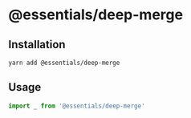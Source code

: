 # @essentials/deep-merge

## Installation
`yarn add @essentials/deep-merge`

## Usage
```js
import _ from '@essentials/deep-merge'
```